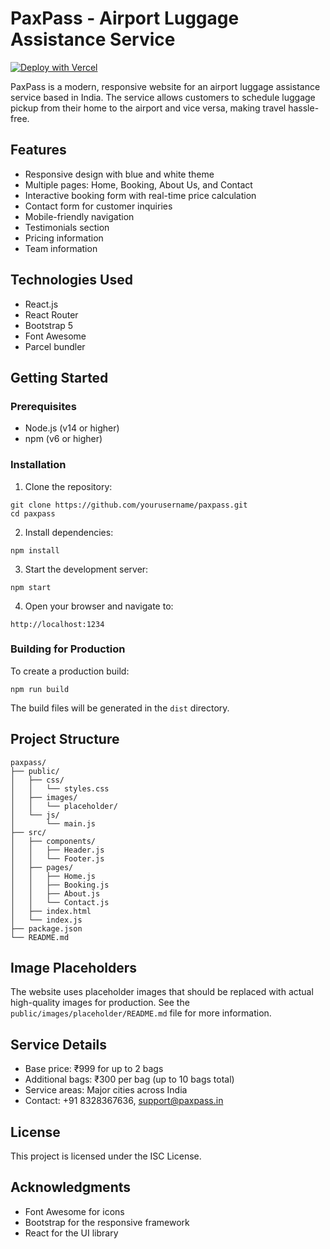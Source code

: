 # PaxPass - Airport Luggage Assistance Service

[![Deploy with Vercel](https://vercel.com/button)](https://vercel.com/new/clone?repository-url=https%3A%2F%2Fgithub.com%2Fsaipavansp%2Fpaxpass)

PaxPass is a modern, responsive website for an airport luggage assistance service based in India. The service allows customers to schedule luggage pickup from their home to the airport and vice versa, making travel hassle-free.

## Features

- Responsive design with blue and white theme
- Multiple pages: Home, Booking, About Us, and Contact
- Interactive booking form with real-time price calculation
- Contact form for customer inquiries
- Mobile-friendly navigation
- Testimonials section
- Pricing information
- Team information

## Technologies Used

- React.js
- React Router
- Bootstrap 5
- Font Awesome
- Parcel bundler

## Getting Started

### Prerequisites

- Node.js (v14 or higher)
- npm (v6 or higher)

### Installation

1. Clone the repository:
```
git clone https://github.com/yourusername/paxpass.git
cd paxpass
```

2. Install dependencies:
```
npm install
```

3. Start the development server:
```
npm start
```

4. Open your browser and navigate to:
```
http://localhost:1234
```

### Building for Production

To create a production build:

```
npm run build
```

The build files will be generated in the `dist` directory.

## Project Structure

```
paxpass/
├── public/
│   ├── css/
│   │   └── styles.css
│   ├── images/
│   │   └── placeholder/
│   └── js/
│       └── main.js
├── src/
│   ├── components/
│   │   ├── Header.js
│   │   └── Footer.js
│   ├── pages/
│   │   ├── Home.js
│   │   ├── Booking.js
│   │   ├── About.js
│   │   └── Contact.js
│   ├── index.html
│   └── index.js
├── package.json
└── README.md
```

## Image Placeholders

The website uses placeholder images that should be replaced with actual high-quality images for production. See the `public/images/placeholder/README.md` file for more information.

## Service Details

- Base price: ₹999 for up to 2 bags
- Additional bags: ₹300 per bag (up to 10 bags total)
- Service areas: Major cities across India
- Contact: +91 8328367636, support@paxpass.in

## License

This project is licensed under the ISC License.

## Acknowledgments

- Font Awesome for icons
- Bootstrap for the responsive framework
- React for the UI library
